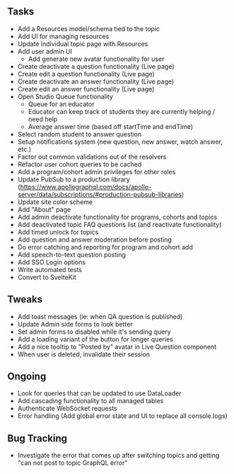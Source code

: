 ## Tasks

- Add a Resources model/schema tied to the topic
- Add UI for managing resources
- Update individual topic page with Resources
- Add user admin UI
  - Add generate new avatar functionality for user
- Create deactivate a question functionality (Live page)
- Create edit a question functionality (Live page)
- Create deactivate an answer functionality (Live page)
- Create edit an answer functionality (Live page)
- Open Studio Queue functionality
  - Queue for an educator
  - Educator can keep track of students they are currently helping / need help
  - Average answer time (based off startTime and endTime)
- Select random student to answer question
- Setup notifications system (new question, new answer, watch answer, etc.)
- Factor out common validations out of the resolvers
- Refactor user cohort queries to be cached
- Add a program/cohort admin privileges for other roles
- Update PubSub to a production library (https://www.apollographql.com/docs/apollo-server/data/subscriptions/#production-pubsub-libraries)
- Update site color scheme
- Add "About" page
- Add admin deactivate functionality for programs, cohorts and topics
- Add deactivated topic FAQ questions list (and reactivate functionality)
- Add timed unlock for topics
- Add question and answer moderation before posting
- Do error catching and reporting for program and cohort add
- Add speech-to-text question posting
- Add SSO Login options
- Write automated tests
- Convert to SvelteKit

## Tweaks

- Add toast messages (ie: when QA question is published)
- Update Admin side forms to look better
- Set admin forms to disabled while it's sending query
- Add a loading variant of the button for longer queries
- Add a nice tooltip to "Posted by" avatar in Live Question component
- When user is deleted, invalidate their session

## Ongoing

- Look for queries that can be updated to use DataLoader
- Add cascading functionality to all managed tables
- Authenticate WebSocket requests
- Error handling (Add global error state and UI to replace all console.logs)
 
## Bug Tracking

- Investigate the error that comes up after switching topics and getting "can not post to topic GraphQL error"